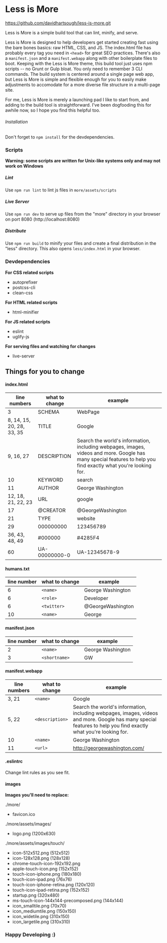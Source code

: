 # Less is More
https://github.com/davidhartsough/less-is-more.git

Less is More is a simple build tool that can lint, minify, and serve.

Less is More is designed to help developers get started creating fast using the bare bones basics: raw HTML, CSS, and JS. The index.html file has probably every tag you need in `<head>` for great SEO practices. There's also a `manifest.json` and a `manifest.webapp` along with other boilerplate files to boot. Keeping with the Less is More theme, this build tool just uses npm scripts -- no Grunt or Gulp bloat. You only need to remember 3 CLI commands. The build system is centered around a single page web app, but Less is More is simple and flexible enough for you to easily make adjustments to accomodate for a more diverse file structure in a multi-page site.

For me, Less is More is merely a launching pad I like to start from, and adding to the build tool is straightforward. I've been dogfooding this for awhile now, so I hope you find this helpful too.

###### Installation
Don't forget to `npm install` for the devdependencies.

### Scripts
**Warning: some scripts are written for Unix-like systems only and may not work on Windows**
##### Lint
Use `npm run lint` to lint js files in `more/assets/scripts`
##### Live Server
Use `npm run dev` to serve up files from the "more" directory in your browser on port 8080 (http://localhost:8080)
##### Distribute
Use `npm run build` to minify your files and create a final distribution in the "less" directory. This also opens `less/index.html` in your browser.

### Devdependencies
**For CSS related scripts**
- autoprefixer
- postcss-cli
- clean-css

**For HTML related scripts**
- html-minifier

**For JS related scripts**
- eslint
- uglify-js

**For serving files and watching for changes**
- live-server

## Things for you to change

#### index.html
| line numbers | what to change | example |
| -------- | -------- | -------- |
| 3 | SCHEMA | WebPage |
| 8, 14, 15, 20, 28, 33, 35 | TITLE | Google |
| 9, 16, 27 | DESCRIPTION | Search the world's information, including webpages, images, videos and more. Google has many special features to help you find exactly what you're looking for. |
| 10 | KEYWORD | search |
| 11 | AUTHOR | George Washington |
| 12, 18, 21, 22, 23 | URL | google |
| 17 | @CREATOR | @GeorgeWashington |
| 21 | TYPE | website |
| 29 | 000000000 | 123456789 |
| 36, 43, 48, 49 | #000000 | #4285F4 |
| 60 | UA-00000000-0 | UA-12345678-9 |

#### humans.txt
| line number | what to change | example |
| ---- | ---- | ---- |
| 6 | `<name>` | George Washington |
| 6 | `<role>` | Developer |
| 6 | `<twitter>` | @GeorgeWashington |
| 10 | `<name>` | George |

#### manifest.json
| line number | what to change | example |
| ---- | ---- | ---- |
| 2 | `<name>` | George Washington |
| 3 | `<shortname>` | GW |

#### manifest.webapp
| line numbers | what to change | example |
| ---- | ---- | ---- |
| 3, 21 | `<name>` | Google |
| 5, 22 | `<description>` | Search the world's information, including webpages, images, videos and more. Google has many special features to help you find exactly what you're looking for. |
| 10 | `<name>` | George Washington |
| 11 | `<url>` | http://georgewashington.com/ |

#### .eslintrc
Change lint rules as you see fit.

#### images
**Images you'll need to replace:**

./more/
- favicon.ico

./more/assets/images/
- logo.png (1200x630)

./more/assets/images/touch/
- icon-512x512.png (512x512)
- icon-128x128.png (128x128)
- chrome-touch-icon-192x192.png
- apple-touch-icon.png (152x152)
- touch-icon-iphone.png (180x180)
- touch-icon-ipad.png (76x76)
- touch-icon-iphone-retina.png (120x120)
- touch-icon-ipad-retina.png (152x152)
- startup.png (320x480)
- ms-touch-icon-144x144-precomposed.png (144x144)
- icon_smalltile.png (70x70)
- icon_mediumtile.png (150x150)
- icon_widetile.png (310x150)
- icon_largetile.png (310x310)

### Happy Developing :)
